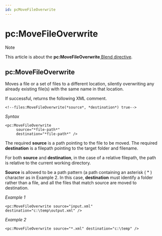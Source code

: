 ```yaml
---
id: pcMoveFileOverwrite
---
```


# pc:MoveFileOverwrite



> [!NOTE]
> This article is about the **pc:MoveFileOverwrite**[ Blend directive](/docs/Repositories/Blend%20directives).

## **pc:MoveFileOverwrite**

Moves a file or a set of files to a different location, silently overwriting any already existing file(s) with the same name in that location.

If successful, returns the following XML comment.

```
<!--files:MoveFileOverwrite(*source*, *destination*) true-->
```

*Syntax*

```
<pc:MoveFileOverwrite
     source="*file-path*"
     destination="*file-path*" />
```

The required **source** is a path pointing to the file to be moved. The required **destination** is a filepath pointing to the target folder and filename.

For both **source** and **destination**, in the case of a relative filepath, the path is relative to the current working directory.

**Source** is allowed to be a path pattern (a path containing an asterisk ( * ) character as in Example 2. In this case, **destination** must identify a folder rather than a file, and all the files that match source are moved to destination.

*Example 1*

```language-xml
<pc:MoveFileOverwrite source="input.xml" destination="c:\temp\output.xml" />
```

*Example 2*

```language-xml
<pc:MoveFileOverwrite source="*.xml" destination="c:\temp" />
```

 